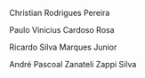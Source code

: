 Christian Rodrigues Pereira

Paulo Vinicius Cardoso Rosa

Ricardo Silva Marques Junior

André Pascoal Zanateli Zappi Silva